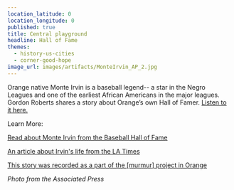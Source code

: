 ```yaml
---
location_latitude: 0
location_longitude: 0
published: true
title: Central playground
headline: Hall of Fame
themes:
  - history-us-cities
  - corner-good-hope
image_url: images/artifacts/MonteIrvin_AP_2.jpg
---
```

Orange native Monte Irvin is a baseball legend-- a star in the Negro Leagues and one of the earliest African Americans in the major leagues.  Gordon Roberts shares a story about Orange’s own Hall of Famer.  [Listen to it here.](https://soundcloud.com/murmur-orange-nj/central-park-gordon-roberts)  

Learn More:  

[Read about Monte Irvin from the Baseball Hall of Fame](http://baseballhall.org/hof/irvin-monte)  

[An article about Irvin's life from the LA Times](http://www.latimes.com/local/obituaries/la-me-0113-monte-irvin-20160113-story.html)  

[This story was recorded as a part of the [murmur] project in Orange](http://hiddentreasuresoforange.org/artifacts/murmur-orange)

_Photo from the Associated Press_